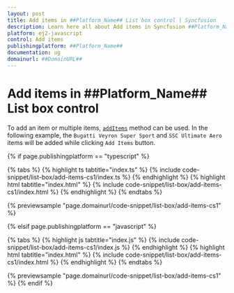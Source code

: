 ```yaml
---
layout: post
title: Add items in ##Platform_Name## List box control | Syncfusion
description: Learn here all about Add items in Syncfusion ##Platform_Name## List box control of Syncfusion Essential JS 2 and more.
platform: ej2-javascript
control: Add items 
publishingplatform: ##Platform_Name##
documentation: ug
domainurl: ##DomainURL##
---
```


# Add items in ##Platform_Name## List box control

To add an item or multiple items, [`addItems`](../../api/list-box/#additems) method can be used. In the following example, the `Bugatti Veyron Super Sport` and `SSC Ultimate Aero` items will be added while clicking `Add Items` button.

{% if page.publishingplatform == "typescript" %}

 {% tabs %}
{% highlight ts tabtitle="index.ts" %}
{% include code-snippet/list-box/add-items-cs1/index.ts %}
{% endhighlight %}
{% highlight html tabtitle="index.html" %}
{% include code-snippet/list-box/add-items-cs1/index.html %}
{% endhighlight %}
{% endtabs %}
        
{% previewsample "page.domainurl/code-snippet/list-box/add-items-cs1" %}

{% elsif page.publishingplatform == "javascript" %}

{% tabs %}
{% highlight js tabtitle="index.js" %}
{% include code-snippet/list-box/add-items-cs1/index.js %}
{% endhighlight %}
{% highlight html tabtitle="index.html" %}
{% include code-snippet/list-box/add-items-cs1/index.html %}
{% endhighlight %}
{% endtabs %}

{% previewsample "page.domainurl/code-snippet/list-box/add-items-cs1" %}
{% endif %}